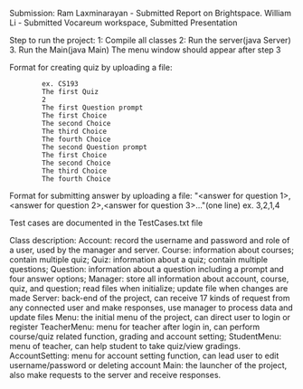 Submission:
Ram Laxminarayan - Submitted Report on Brightspace. William Li - Submitted Vocareum workspace, Submitted Presentation 


Step to run the project:
  1: Compile all classes
  2: Run the server(java Server)
  3. Run the Main(java Main)
The menu window should appear after step 3

Format for creating quiz by uploading a file:

            ex. CS193
            The first Quiz
            2
            The first Question prompt
            The first Choice
            The second Choice
            The third Choice
            The fourth Choice
            The second Question prompt
            The first Choice
            The second Choice
            The third Choice
            The fourth Choice
  
  Format for submitting answer by uploading a file:
    "<answer for question 1>,<answer for question 2>,<answer for question 3>..."(one line)
      ex. 3,2,1,4

Test cases are documented in the TestCases.txt file

Class description:
    Account: record the username and password and role of a user, used by the manager and server.
    Course: information about courses; contain multiple quiz; 
    Quiz: information about a quiz; contain multiple questions;
    Question: information about a question including a prompt and four answer options;
    Manager: store all information about account, course, quiz, and question; read files when initialize; update file when changes are made
    Server: back-end of the project, can receive 17 kinds of request from any connected user and make responses, use manager to process data and update files
    Menu: the initial menu of the project, can direct user to login or register
    TeacherMenu: menu for teacher after login in, can perform course/quiz related function, grading and account setting;
    StudentMenu: menu of teacher, can help student to take quiz/view gradings.
    AccountSetting: menu for account setting function, can lead user to edit username/password or deleting account
    Main: the launcher of the project, also make requests to the server and receive responses.
    
